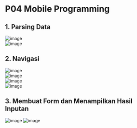 # P04 Mobile Programming
## 1. Parsing Data<br>
![image](https://github.com/user-attachments/assets/26a514be-67e2-42a6-8ad2-fc4f80c32cee)<br>
![image](https://github.com/user-attachments/assets/f2fcb8d2-81bc-4d8b-8181-acae7f681af7)<br>

## 2. Navigasi<br>
![image](https://github.com/user-attachments/assets/d93c3edd-0490-4f03-92d2-15a9ff635d0d)<br>
![image](https://github.com/user-attachments/assets/d44d6484-6f86-4e89-a18e-995cae51001d)<br>
![image](https://github.com/user-attachments/assets/8a231495-b304-4aee-9523-dbc944285c04)<br>
![image](https://github.com/user-attachments/assets/31f890fe-31d2-4d83-a18f-ac35810acd14)<br>

## 3. Membuat Form dan Menampilkan Hasil Inputan<br>
![image](https://github.com/user-attachments/assets/3cb68a74-7b81-4de5-a4d3-fe4e690e6830)
![image](https://github.com/user-attachments/assets/63644b48-e8ef-46b5-b07d-aa785020ea1f)
